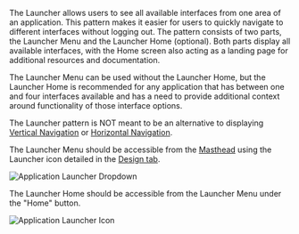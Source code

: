The Launcher allows users to see all available interfaces from one area of an application. This pattern makes it easier for users to quickly navigate to different interfaces without logging out. The pattern consists of two parts, the Launcher Menu and the Launcher Home (optional). Both parts display all available interfaces, with the Home screen also acting as a landing page for additional resources and documentation.

The Launcher Menu can be used without the Launcher Home, but the Launcher Home is recommended for any application that has between one and four interfaces available and has a need to provide additional context around functionality of those interface options.

The Launcher pattern is NOT meant to be an alternative to displaying [Vertical Navigation](http://www.patternfly.org/pattern-library/navigation/vertical-navigation/#_) or [Horizontal Navigation](http://www.patternfly.org/pattern-library/navigation/horizontal-navigation/#_).

The Launcher Menu should be accessible from the [Masthead](https://www.patternfly.org/pattern-library/application-framework/masthead/#_) using the Launcher icon detailed in the [Design tab](http://www.patternfly.org/pattern-library/application-framework/launcher/#/design).

![Application Launcher Dropdown](img/ApplicationSelector-02.png)

The Launcher Home should be accessible from the Launcher Menu under the "Home" button.

![Application Launcher Icon](img/LauncherHome.png)

